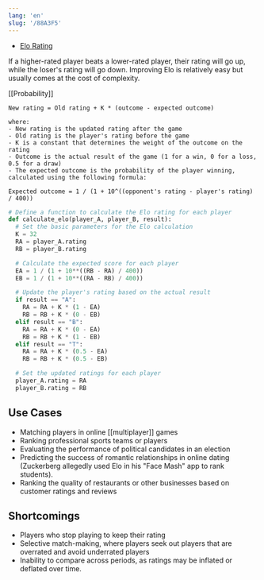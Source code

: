```yaml
---
lang: 'en'
slug: '/88A3F5'
---
```


- [Elo Rating](https://matt-rickard.ghost.io/elo-rating/)

If a higher-rated player beats a lower-rated player, their rating will go up, while the loser's rating will go down. Improving Elo is relatively easy but usually comes at the cost of complexity.

[[Probability]]

```
New rating = Old rating + K * (outcome - expected outcome)

where:
- New rating is the updated rating after the game
- Old rating is the player's rating before the game
- K is a constant that determines the weight of the outcome on the rating
- Outcome is the actual result of the game (1 for a win, 0 for a loss, 0.5 for a draw)
- The expected outcome is the probability of the player winning, calculated using the following formula:

Expected outcome = 1 / (1 + 10^((opponent's rating - player's rating) / 400))
```

```py
# Define a function to calculate the Elo rating for each player
def calculate_elo(player_A, player_B, result):
  # Set the basic parameters for the Elo calculation
  K = 32
  RA = player_A.rating
  RB = player_B.rating

  # Calculate the expected score for each player
  EA = 1 / (1 + 10**((RB - RA) / 400))
  EB = 1 / (1 + 10**((RA - RB) / 400))

  # Update the player's rating based on the actual result
  if result == "A":
    RA = RA + K * (1 - EA)
    RB = RB + K * (0 - EB)
  elif result == "B":
    RA = RA + K * (0 - EA)
    RB = RB + K * (1 - EB)
  elif result == "T":
    RA = RA + K * (0.5 - EA)
    RB = RB + K * (0.5 - EB)

  # Set the updated ratings for each player
  player_A.rating = RA
  player_B.rating = RB
```

## Use Cases

- Matching players in online [[multiplayer]] games
- Ranking professional sports teams or players
- Evaluating the performance of political candidates in an election
- Predicting the success of romantic relationships in online dating (Zuckerberg allegedly used Elo in his "Face Mash" app to rank students).
- Ranking the quality of restaurants or other businesses based on customer ratings and reviews

## Shortcomings

- Players who stop playing to keep their rating
- Selective match-making, where players seek out players that are overrated and avoid underrated players
- Inability to compare across periods, as ratings may be inflated or deflated over time.
